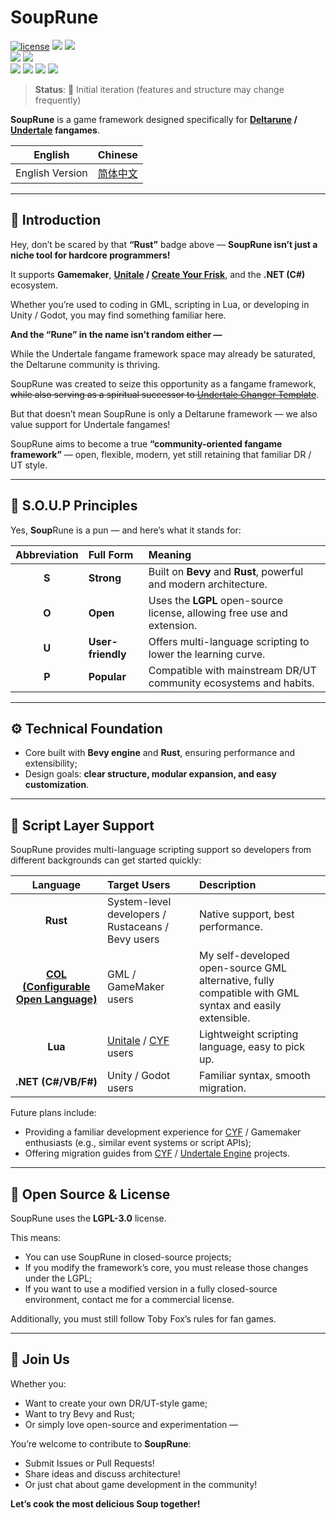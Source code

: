 # SoupRune

[![license](https://img.shields.io/github/license/Bli-AIk/souprune)](LICENSE) <img src="https://img.shields.io/github/repo-size/Bli-AIk/souprune.svg"/> <img src="https://img.shields.io/github/last-commit/Bli-AIk/souprune.svg"/> <br>
<img src="https://img.shields.io/badge/Deltarune / Undertale-black?style=for-the-badge&logo=undertale&logoColor=ff0000" /> <img src="https://img.shields.io/badge/Bevy-232326?style=for-the-badge&logo=bevy&logoColor=white" /> <br>
<img src="https://img.shields.io/badge/Rust-000000?style=for-the-badge&logo=rust&logoColor=white" /> <img src="https://img.shields.io/badge/Gamemaker language-black?style=for-the-badge&logo=gamemaker&logoColor=white" /> <img src="https://img.shields.io/badge/Lua-2C2D72?style=for-the-badge&logo=lua&logoColor=white" /> <img src="https://img.shields.io/badge/.NET-512BD4?style=for-the-badge&logo=dotnet&logoColor=white" />

> **Status**: 🚧 Initial iteration (features and structure may change frequently)

**SoupRune** is a game framework designed specifically for **[Deltarune](https://deltarune.com/) / [Undertale](https://undertale.com/) fangames**.

| English         | Chinese                     |
|-----------------|-----------------------------|
| English Version | [简体中文](./readme_zh-hant.md) |

---

## 🥣 Introduction

Hey, don’t be scared by that **“Rust”** badge above — **SoupRune isn’t just a niche tool for hardcore programmers!**

It supports **Gamemaker**, **[Unitale](https://github.com/lvk/Unitale) / [Create Your Frisk](https://github.com/RhenaudTheLukark/CreateYourFrisk)**, and the **.NET (C#)** ecosystem.

Whether you’re used to coding in GML, scripting in Lua, or developing in Unity / Godot, you may find something familiar here.

**And the “Rune” in the name isn’t random either —**

While the Undertale fangame framework space may already be saturated, the Deltarune community is thriving.

SoupRune was created to seize this opportunity as a fangame framework, ~~while also serving as a spiritual successor to [Undertale Changer Template](https://github.com/Bli-AIk/Undertale-Changer-Template)~~.

But that doesn’t mean SoupRune is only a Deltarune framework — we also value support for Undertale fangames!

SoupRune aims to become a true **“community-oriented fangame framework”** — open, flexible, modern, yet still retaining that familiar DR / UT style.

---

## 🧭 S.O.U.P Principles

Yes, **Soup**Rune is a pun — and here’s what it stands for:

| Abbreviation | Full Form         | Meaning                                                                 |
|:------------:|:------------------|:------------------------------------------------------------------------|
|    **S**     | **Strong**        | Built on **Bevy** and **Rust**, powerful and modern architecture.       |
|    **O**     | **Open**          | Uses the **LGPL** open-source license, allowing free use and extension. |
|    **U**     | **User-friendly** | Offers multi-language scripting to lower the learning curve.            |
|    **P**     | **Popular**       | Compatible with mainstream DR/UT community ecosystems and habits.       |

---

## ⚙️ Technical Foundation

* Core built with **Bevy engine** and **Rust**, ensuring performance and extensibility;
* Design goals: **clear structure, modular expansion, and easy customization**.

---

## 🧩 Script Layer Support

SoupRune provides multi-language scripting support so developers from different backgrounds can get started quickly:

|                                Language                                 | Target Users                                                                                                 | Description                                                                                            |
|:-----------------------------------------------------------------------:|:-------------------------------------------------------------------------------------------------------------|:-------------------------------------------------------------------------------------------------------|
|                                **Rust**                                 | System-level developers / Rustaceans / Bevy users                                                            | Native support, best performance.                                                                      |
| **[COL (Configurable Open Language)](https://github.com/Bli-AIk/col/)** | GML / GameMaker users                                                                                        | My self-developed open-source GML alternative, fully compatible with GML syntax and easily extensible. |
|                                 **Lua**                                 | [Unitale](https://github.com/lvk/Unitale) / [CYF](https://github.com/RhenaudTheLukark/CreateYourFrisk) users | Lightweight scripting language, easy to pick up.                                                       |
|                           **.NET (C#/VB/F#)**                           | Unity / Godot users                                                                                          | Familiar syntax, smooth migration.                                                                     |

Future plans include:

* Providing a familiar development experience for [CYF](https://github.com/RhenaudTheLukark/CreateYourFrisk) / Gamemaker enthusiasts (e.g., similar event systems or script APIs);
* Offering migration guides from  [CYF](https://github.com/RhenaudTheLukark/CreateYourFrisk) / [Undertale Engine](https://github.com/TML233/UndertaleEngine) projects.

---

## 💬 Open Source & License

SoupRune uses the **LGPL-3.0** license.

This means:

* You can use SoupRune in closed-source projects;
* If you modify the framework’s core, you must release those changes under the LGPL;
* If you want to use a modified version in a fully closed-source environment, contact me for a commercial license.

Additionally, you must still follow Toby Fox’s rules for fan games.

---

## 🤝 Join Us

Whether you:

* Want to create your own DR/UT-style game;
* Want to try Bevy and Rust;
* Or simply love open-source and experimentation —

You’re welcome to contribute to **SoupRune**:

* Submit Issues or Pull Requests!
* Share ideas and discuss architecture!
* Or just chat about game development in the community!

**Let’s cook the most delicious Soup together!**